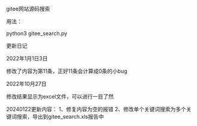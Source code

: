  gitee网站源码搜索
 
用法：

python3 gitee_search.py



更新日记

2022年1月1日3日

修改了内容为第11条，正好11条会计算成0条的小bug

2022年10月27日

修改结果显示为excel文件，可以进行一目了然


20240122更新内容：
1、修复内容为空的报错
2、修改单个关键词搜索为多个关键词搜索，导出到gitee_search.xls报告中

